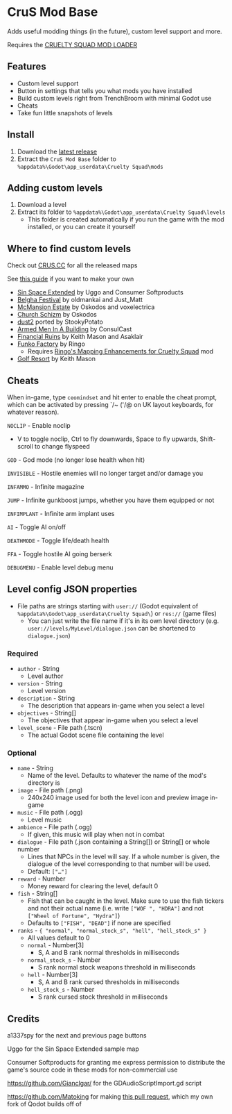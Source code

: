 # CruS Mod Base

Adds useful modding things (in the future), custom level support and more.

Requires the [CRUELTY SQUAD MOD LOADER](https://github.com/crustyrashky/crus-modloader)

## Features

- Custom level support
- Button in settings that tells you what mods you have installed
- Build custom levels right from TrenchBroom with minimal Godot use
- Cheats
- Take fun little snapshots of levels

## Install

1. Download the [latest release](https://github.com/CruS-Modding-Infrastructure/crus-modbase/releases)
2. Extract the `CruS Mod Base` folder to  `%appdata%\Godot\app_userdata\Cruelty Squad\mods`

## Adding custom levels

1. Download a level
2. Extract its folder to `%appdata%\Godot\app_userdata\Cruelty Squad\levels`
   - This folder is created automatically if you run the game with the mod installed, or you can create it yourself

## Where to find custom levels

Check out [CRUS.CC](https://crus.cc/maps/newest/) for all the released maps

See [this guide](https://hackmd.io/@OsM6oUcXSwG3mLNvTlPMZg/SkYQwbONu) if you want to make your own


- [Sin Space Extended](https://github.com/crustyrashky/crus-modbase/files/6559547/SinSpaceExtended.zip) by Uggo and Consumer Softproducts
- [Belgha Festival](https://github.com/crustyrashky/crus-modbase/files/6595422/Belgha_Festival_V1.3.zip) by oldmankai and Just_Matt
- [McMansion Estate](https://github.com/crustyrashky/crus-modbase/files/6949799/McMansion_Estate_V1.1.zip)
 by Oskodos and voxelectrica
- [Church Schizm](https://github.com/crustyrashky/crus-modbase/files/6985599/Church_Schizm_V1.0.zip) by Oskodos
- [dust2](https://github.com/crustyrashky/crus-modbase/files/7147188/dust2_v0.1.zip) ported by StookyPotato
- [Armed Men In A Building](https://github.com/crustyrashky/crus-modbase/files/7230712/level.zip) by ConsulCast
- [Financial Ruins](https://github.com/crustyrashky/crus-modbase/files/7333658/Financial.Ruins.-.Public.Release.V1.4.zip) by Keith Mason and Asaklair
- [Funko Factory](https://github.com/crustyrashky/crus-modbase/files/7240174/Funko_Factory.zip) by Ringo
   - Requires [Ringo's Mapping Enhancements for Cruelty Squad](https://github.com/Ringo5103/Ringos-Mapping-Enhancements-for-Cruelty-Squad) mod
- [Golf Resort](https://github.com/crustyrashky/crus-modbase/files/7886469/Golf.Resort.1.1.5.zip) by Keith Mason




## Cheats

When in-game, type `ceomindset` and hit enter to enable the cheat prompt, which can be activated by pressing `/~ ('/@ on UK layout keyboards, for whatever reason).

`NOCLIP` - Enable noclip

- V to toggle noclip, Ctrl to fly downwards, Space to fly upwards, Shift-scroll to change flyspeed

`GOD` - God mode (no longer lose health when hit)

`INVISIBLE` - Hostile enemies will no longer target and/or damage you

`INFAMMO` - Infinite magazine

`JUMP` - Infinite gunkboost jumps, whether you have them equipped or not

`INFIMPLANT` - Infinite arm implant uses

`AI` - Toggle AI on/off 

`DEATHMODE` - Toggle life/death health

`FFA` - Toggle hostile AI going berserk

`DEBUGMENU` - Enable level debug menu

## Level config JSON properties

- File paths are strings starting with `user://` (Godot equivalent of `%appdata%\Godot\app_userdata\Cruelty Squad\`) or `res://` (game files)
  - You can just write the file name if it's in its own level directory (e.g. `user://levels/MyLevel/dialogue.json` can be shortened to `dialogue.json`)

### Required

- `author` - String
  - Level author
- `version` - String
  - Level version
- `description` - String
  - The description that appears in-game when you select a level
- `objectives` - String[]
  - The objectives that appear in-game when you select a level
- `level_scene` - File path (.tscn)
  - The actual Godot scene file containing the level

### Optional

- `name` - String
  - Name of the level. Defaults to whatever the name of the mod's directory is
- `image` - File path (.png)
  - 240x240 image used for both the level icon and preview image in-game
- `music` - File path (.ogg)
  - Level music
- `ambience` - File path (.ogg)
  - If given, this music will play when not in combat
- `dialogue` - File path (.json containing a String[]) or String[] or whole number
  - Lines that NPCs in the level will say. If a whole number is given, the dialogue of the level corresponding to that number will be used.
  - Default: `["…"]`
- `reward` - Number
  - Money reward for clearing the level, default 0
- `fish` - String[]
  - Fish that can be caught in the level. Make sure to use the fish tickers and not their actual name (i.e. write `["WOF ", "HDRA"]` and not `["Wheel of Fortune", "Hydra"]`)
  - Defaults to `["FISH", "DEAD"]` if none are specified
- `ranks` - `{ "normal", "normal_stock_s", "hell", "hell_stock_s" }`
  - All values default to 0
  - `normal` - Number[3]
    - S, A and B rank normal thresholds in milliseconds
  - `normal_stock_s` - Number
    - S rank normal stock weapons threshold in milliseconds
  - `hell` - Number[3]
    - S, A and B rank cursed thresholds in milliseconds
  - `hell_stock_s` - Number
    - S rank cursed stock threshold in milliseconds

## Credits

a1337spy for the next and previous page buttons

Uggo for the Sin Space Extended sample map

Consumer Softproducts for granting me express permission to distribute the game's source code in these mods for non-commercial use

https://github.com/Gianclgar/ for the GDAudioScriptImport.gd script

https://github.com/Matoking for making [this pull request](https://github.com/Shfty/qodot-plugin/pull/97), which my own fork of Qodot builds off of
